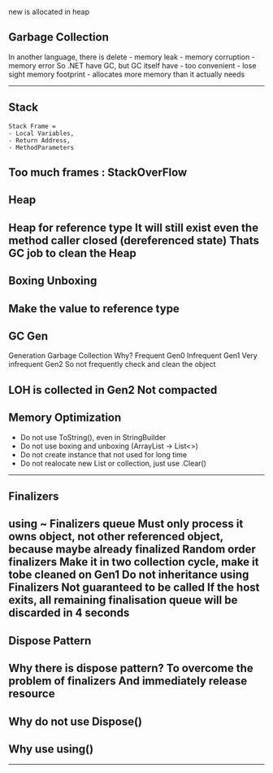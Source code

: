 new is allocated in heap

## Garbage Collection
In another language, there is delete
	- memory leak
	- memory corruption
	- memory error
So .NET have GC, but GC itself have 
	- too convenient
	- lose sight memory footprint
	- allocates more memory than it actually needs

---
## Stack
	Stack Frame = 
	- Local Variables, 
	- Return Address, 
	- MethodParameters
Too much frames : StackOverFlow
---
## Heap
Heap for reference type
It will still exist even the method caller closed (dereferenced state)
Thats GC job to clean the Heap
---
## Boxing Unboxing
Make the value to reference type
---
## GC Gen
Generation Garbage Collection
Why?
Frequent Gen0
Infrequent Gen1
Very infrequent Gen2
So not frequently check and clean the object

**LOH is collected in Gen2**
**Not compacted**
---
## Memory Optimization
- Do not use ToString(), even in StringBuilder
- Do not use boxing and unboxing (ArrayList -> List<>)
- Do not create instance that not used for long time
- Do not realocate new List or collection, just use .Clear()
---
## Finalizers
using ~
Finalizers queue
Must only process it owns object, not other referenced object, because maybe already finalized
Random order finalizers
Make it in two collection cycle, make it tobe cleaned on Gen1
Do not inheritance using Finalizers
Not guaranteed to be called
If the host exits, all remaining finalisation queue will be discarded in 4 seconds
---
## Dispose Pattern
Why there is dispose pattern?
To overcome the problem of finalizers
And immediately release resource
---
## Why do not use Dispose()
## Why use using()
---
